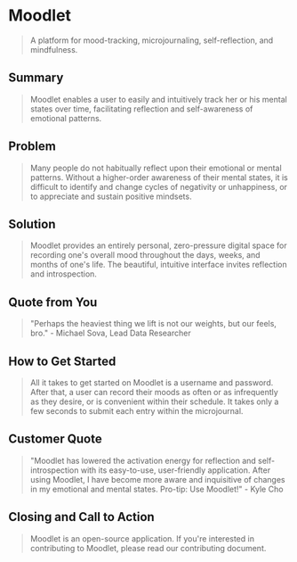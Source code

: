 # Moodlet #

<!-- 
> This material was originally posted [here](http://www.quora.com/What-is-Amazons-approach-to-product-development-and-product-management). It is reproduced here for posterities sake.

There is an approach called "working backwards" that is widely used at Amazon. They work backwards from the customer, rather than starting with an idea for a product and trying to bolt customers onto it. While working backwards can be applied to any specific product decision, using this approach is especially important when developing new products or features.

For new initiatives a product manager typically starts by writing an internal press release announcing the finished product. The target audience for the press release is the new/updated product's customers, which can be retail customers or internal users of a tool or technology. Internal press releases are centered around the customer problem, how current solutions (internal or external) fail, and how the new product will blow away existing solutions.

If the benefits listed don't sound very interesting or exciting to customers, then perhaps they're not (and shouldn't be built). Instead, the product manager should keep iterating on the press release until they've come up with benefits that actually sound like benefits. Iterating on a press release is a lot less expensive than iterating on the product itself (and quicker!).

If the press release is more than a page and a half, it is probably too long. Keep it simple. 3-4 sentences for most paragraphs. Cut out the fat. Don't make it into a spec. You can accompany the press release with a FAQ that answers all of the other business or execution questions so the press release can stay focused on what the customer gets. My rule of thumb is that if the press release is hard to write, then the product is probably going to suck. Keep working at it until the outline for each paragraph flows. 

Oh, and I also like to write press-releases in what I call "Oprah-speak" for mainstream consumer products. Imagine you're sitting on Oprah's couch and have just explained the product to her, and then you listen as she explains it to her audience. That's "Oprah-speak", not "Geek-speak".

Once the project moves into development, the press release can be used as a touchstone; a guiding light. The product team can ask themselves, "Are we building what is in the press release?" If they find they're spending time building things that aren't in the press release (overbuilding), they need to ask themselves why. This keeps product development focused on achieving the customer benefits and not building extraneous stuff that takes longer to build, takes resources to maintain, and doesn't provide real customer benefit (at least not enough to warrant inclusion in the press release).
 -->
 
  > A platform for mood-tracking, microjournaling, self-reflection, and mindfulness.

## Summary ##
  > Moodlet enables a user to easily and intuitively track her or his mental states over time, facilitating reflection and self-awareness of emotional patterns.

## Problem ##
  > Many people do not habitually reflect upon their emotional or mental patterns. Without a higher-order awareness of their mental states, it is difficult to identify and change cycles of negativity or unhappiness, or to appreciate and sustain positive mindsets.

## Solution ##
  > Moodlet provides an entirely personal, zero-pressure digital space for recording one's overall mood throughout the days, weeks, and months of one's life. The beautiful, intuitive interface invites reflection and introspection.

## Quote from You ##
  > "Perhaps the heaviest thing we lift is not our weights, but our feels, bro." - Michael Sova, Lead Data Researcher

## How to Get Started ##
  > All it takes to get started on Moodlet is a username and password. After that, a user can record their moods as often or as infrequently as they desire, or is convenient within their schedule. It takes only a few seconds to submit each entry within the microjournal.

## Customer Quote ##
  > "Moodlet has lowered the activation energy for reflection and self-introspection with its easy-to-use, user-friendly application. After using Moodlet, I have become more aware and inquisitive of changes in my emotional and mental states. Pro-tip: Use Moodlet!" - Kyle Cho

## Closing and Call to Action ##
  > Moodlet is an open-source application. If you're interested in contributing to Moodlet, please read our contributing document.
